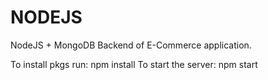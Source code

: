 # NODEJS
NodeJS + MongoDB Backend of E-Commerce application.

To install pkgs run: npm install
To start the server: npm start
